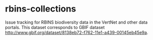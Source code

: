 # rbins-collections
Issue tracking for RBINS biodiversity data in the VertNet and other data portals.  This dataset corresponds to GBIF dataset http://www.gbif.org/dataset/8138eb72-f762-11e1-a439-00145eb45e9a.
